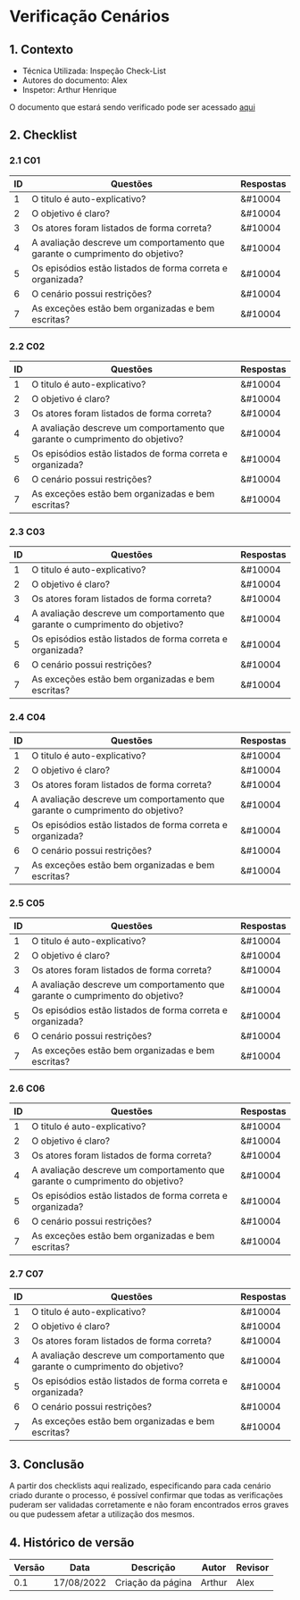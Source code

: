 # Verificação Cenários

## 1. Contexto

- Técnica Utilizada: Inspeção Check-List
- Autores do documento: Alex
- Inspetor: Arthur Henrique
  
O documento que estará sendo verificado pode ser acessado [aqui](../../modelagem/cenarios.md)

## 2. Checklist

### 2.1 C01
| ID | Questões | Respostas |
|----|----------|-----------|
|1| O titulo é auto-explicativo? |&#10004 |
|2| O objetivo é claro? |&#10004  |
|3| Os atores foram listados de forma correta? |&#10004  |
|4| A avaliação descreve um comportamento que garante o cumprimento do objetivo? |&#10004  |
|5| Os episódios estão listados de forma correta e organizada? |&#10004  |
|6| O cenário possui restrições? |&#10004  |
|7| As exceções estão bem organizadas e bem escritas? |&#10004   |

### 2.2 C02
| ID | Questões | Respostas |
|----|----------|-----------|
|1| O titulo é auto-explicativo? |&#10004 |
|2| O objetivo é claro? |&#10004  |
|3| Os atores foram listados de forma correta? |&#10004  |
|4| A avaliação descreve um comportamento que garante o cumprimento do objetivo? |&#10004  |
|5| Os episódios estão listados de forma correta e organizada? |&#10004  |
|6| O cenário possui restrições? |&#10004  |
|7| As exceções estão bem organizadas e bem escritas? |&#10004   |

### 2.3 C03
| ID | Questões | Respostas |
|----|----------|-----------|
|1| O titulo é auto-explicativo? |&#10004 |
|2| O objetivo é claro? |&#10004  |
|3| Os atores foram listados de forma correta? |&#10004  |
|4| A avaliação descreve um comportamento que garante o cumprimento do objetivo? |&#10004  |
|5| Os episódios estão listados de forma correta e organizada? |&#10004  |
|6| O cenário possui restrições? |&#10004  |
|7| As exceções estão bem organizadas e bem escritas? |&#10004   |

### 2.4 C04
| ID | Questões | Respostas |
|----|----------|-----------|
|1| O titulo é auto-explicativo? |&#10004 |
|2| O objetivo é claro? |&#10004  |
|3| Os atores foram listados de forma correta? |&#10004  |
|4| A avaliação descreve um comportamento que garante o cumprimento do objetivo? |&#10004  |
|5| Os episódios estão listados de forma correta e organizada? |&#10004  |
|6| O cenário possui restrições? |&#10004  |
|7| As exceções estão bem organizadas e bem escritas? |&#10004   |

### 2.5 C05
| ID | Questões | Respostas |
|----|----------|-----------|
|1| O titulo é auto-explicativo? |&#10004 |
|2| O objetivo é claro? |&#10004  |
|3| Os atores foram listados de forma correta? |&#10004  |
|4| A avaliação descreve um comportamento que garante o cumprimento do objetivo? |&#10004  |
|5| Os episódios estão listados de forma correta e organizada? |&#10004  |
|6| O cenário possui restrições? |&#10004  |
|7| As exceções estão bem organizadas e bem escritas? |&#10004   |

### 2.6 C06
| ID | Questões | Respostas |
|----|----------|-----------|
|1| O titulo é auto-explicativo? |&#10004 |
|2| O objetivo é claro? |&#10004  |
|3| Os atores foram listados de forma correta? |&#10004  |
|4| A avaliação descreve um comportamento que garante o cumprimento do objetivo? |&#10004  |
|5| Os episódios estão listados de forma correta e organizada? |&#10004  |
|6| O cenário possui restrições? |&#10004  |
|7| As exceções estão bem organizadas e bem escritas? |&#10004   |

### 2.7 C07
| ID | Questões | Respostas |
|----|----------|-----------|
|1| O titulo é auto-explicativo? |&#10004 |
|2| O objetivo é claro? |&#10004  |
|3| Os atores foram listados de forma correta? |&#10004  |
|4| A avaliação descreve um comportamento que garante o cumprimento do objetivo? |&#10004  |
|5| Os episódios estão listados de forma correta e organizada? |&#10004  |
|6| O cenário possui restrições? |&#10004  |
|7| As exceções estão bem organizadas e bem escritas? |&#10004   |

## 3. Conclusão

A partir dos checklists aqui realizado, especificando para cada cenário criado durante o processo, é possível confirmar que todas as verificações puderam ser validadas corretamente e não foram encontrados erros graves ou que pudessem afetar a utilização dos mesmos.

## 4. Histórico de versão

|  Versão   | Data | Descrição           | Autor  | Revisor|
|-----------|------|---------------------|--------|--------|
| 0.1 | 17/08/2022 |Criação da página    | Arthur | Alex   |
